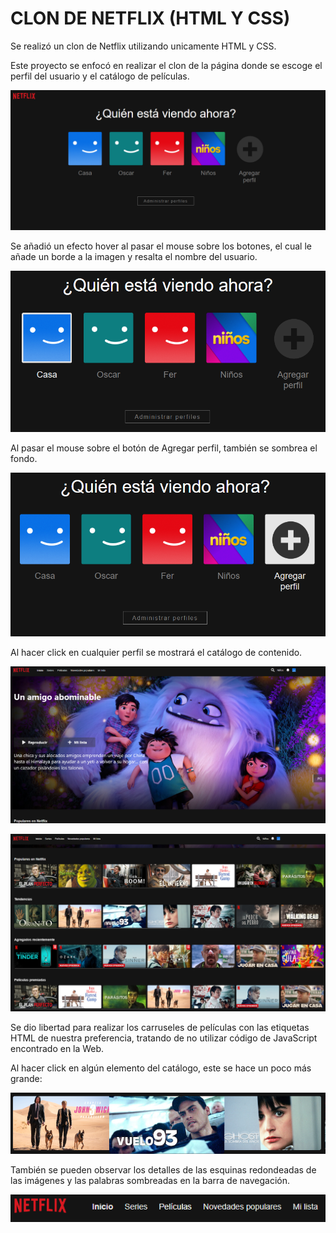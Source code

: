 # CLON DE NETFLIX (HTML Y CSS)

Se realizó un clon de Netflix utilizando unicamente HTML y CSS.

Este proyecto se enfocó en realizar el clon de la página donde se escoge el perfil del usuario y el catálogo de películas.

![1660591172837](image/README/1660591172837.png)

Se añadió un efecto hover al pasar el mouse sobre los botones, el cual le añade un borde a la imagen y resalta el nombre del usuario.

![1660591417237](image/README/1660591417237.png)

Al pasar el mouse sobre el botón de Agregar perfil, también se sombrea el fondo.

![1660591622737](image/README/1660591622737.png)

Al hacer click en cualquier perfil se mostrará el catálogo de contenido.

![1660591836137](image/README/1660591836137.png)

![1660592475708](image/README/1660592475708.png)

Se dio libertad para realizar los carruseles de películas con las etiquetas HTML de nuestra preferencia, tratando de no utilizar código de JavaScript encontrado en la Web.

Al hacer click en algún elemento del catálogo, este se hace un poco más grande:

![1660592708956](image/README/1660592708956.png)

También se pueden observar los detalles de las esquinas redondeadas de las imágenes y las palabras sombreadas en la barra de navegación.

![1660592813161](image/README/1660592813161.png)
